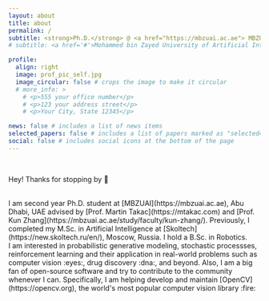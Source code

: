 ```yaml
---
layout: about
title: about
permalink: /
subtitle: <strong>Ph.D.</strong> @ <a href="https://mbzuai.ac.ae"> MBZUAI </a> | <strong>ex-ML Engineer</strong> @ <a href="https://opencv.org"> OpenCV </a> | <strong>ex-M.Sc.</strong> @ <a href="https://new.skoltech.ru/en/"> Skoltech </a>
# subtitle: <a href='#'>Mohammed bin Zayed University of Artificial Intelligence</a>. Abu Dhabi, UAE.

profile:
  align: right
  image: prof_pic_self.jpg
  image_circular: false # crops the image to make it circular
  # more_info: >
    # <p>555 your office number</p>
    # <p>123 your address street</p>
    # <p>Your City, State 12345</p>

news: false # includes a list of news items
selected_papers: false # includes a list of papers marked as "selected={true}"
social: false # includes social icons at the bottom of the page
---
```

<br>

Hey! Thanks for stopping by :wave:

<br>
I am second year Ph.D. student at [MBZUAI](https://mbzuai.ac.ae), Abu Dhabi, UAE advised by [Prof. Martin Takac](https://mtakac.com) and [Prof. Kun Zhang](https://mbzuai.ac.ae/study/faculty/kun-zhang/). Previously, I completed my M.Sc. in Artificial Intelligence at [Skoltech](https://new.skoltech.ru/en/), Moscow, Russia. I hold a B.Sc. in Robotics.


<br>
I am interested in probabilistic generative modeling, stochastic processses, reinforcement learning and their application in real-world problems such as computer vision :eyes:, drug discovery :dna:, and beyond. Also, I am a big fan of open-source software and try to contribute to the community whenever I can. Specifically, I am helping develop and maintain [OpenCV](https://opencv.org), the world's most popular computer vision library :fire:

